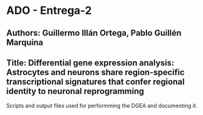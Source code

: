 # ADO - Entrega-2
## Authors: Guillermo Illán Ortega, Pablo Guillén Marquina
## Title: Differential gene expression analysis: Astrocytes and neurons share region-specific transcriptional signatures that confer regional identity to neuronal reprogramming

Scripts and output files used for performming the DGEA and documenting it.
